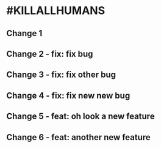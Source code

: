 # #KILLALLHUMANS

## Change 1

## Change 2 - fix: fix bug

## Change 3 - fix: fix other bug

## Change 4 - fix: fix new new bug

## Change 5 - feat: oh look a new feature

## Change 6 - feat: another new feature
